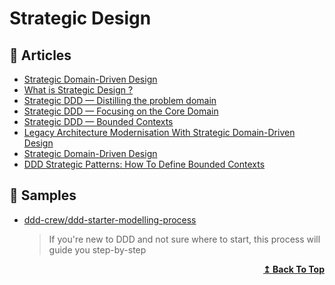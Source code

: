 
# Strategic Design

## 📕 Articles

- [Strategic Domain-Driven Design](https://vaadin.com/learn/tutorials/ddd/strategic_domain_driven_design) 
- [What is Strategic Design ?](https://thedomaindrivendesign.io/what-is-strategic-design/)
- [Strategic DDD — Distilling the problem domain](https://afedyanin.wordpress.com/2016/05/17/distilling-the-problem-domain/)
- [Strategic DDD — Focusing on the Core Domain](https://afedyanin.wordpress.com/2016/05/18/focusing-on-the-core-domain/)
- [Strategic DDD — Bounded Contexts](https://afedyanin.wordpress.com/2016/05/18/bounded-contexts/)
- [Legacy Architecture Modernisation With Strategic Domain-Driven Design](https://medium.com/nick-tune-tech-strategy-blog/legacy-architecture-modernisation-with-strategic-domain-driven-design-3e7c05bb383f)
- [Strategic Domain-Driven Design](https://dev.to/peholmst/strategic-domain-driven-design-3e87)
- [DDD Strategic Patterns: How To Define Bounded Contexts](https://codeburst.io/ddd-strategic-patterns-how-to-define-bounded-contexts-2dc70927976e)
## 🚀 Samples
- [ddd-crew/ddd-starter-modelling-process](https://github.com/ddd-crew/ddd-starter-modelling-process)
  > If you're new to DDD and not sure where to start, this process will guide you step-by-step

<div align="right">
  <b><a href="#contents">↥ Back To Top</a></b>
</div>
